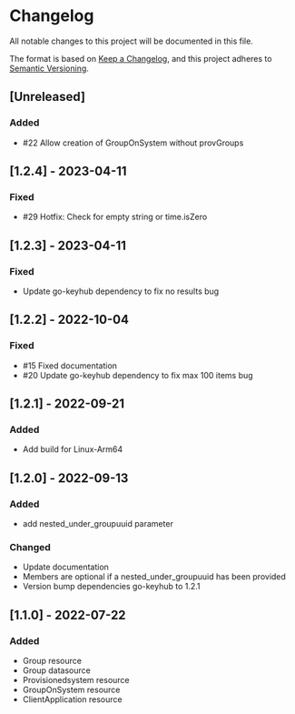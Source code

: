 # Changelog
All notable changes to this project will be documented in this file.

The format is based on [Keep a Changelog](https://keepachangelog.com/en/1.0.0/),
and this project adheres to [Semantic Versioning](https://semver.org/spec/v2.0.0.html).

## [Unreleased]

### Added
- #22 Allow creation of GroupOnSystem without provGroups

## [1.2.4] - 2023-04-11

### Fixed
- #29 Hotfix: Check for empty string or time.isZero


## [1.2.3] - 2023-04-11

### Fixed
- Update go-keyhub dependency to fix no results bug

## [1.2.2] - 2022-10-04

### Fixed
- #15 Fixed documentation
- #20 Update go-keyhub dependency to fix max 100 items bug

## [1.2.1] - 2022-09-21

### Added
- Add build for Linux-Arm64

## [1.2.0] - 2022-09-13

### Added
- add nested_under_groupuuid parameter

### Changed
- Update documentation
- Members are optional if a nested_under_groupuuid has been provided
- Version bump dependencies go-keyhub to 1.2.1

## [1.1.0] - 2022-07-22

### Added
- Group resource
- Group datasource
- Provisionedsystem resource
- GroupOnSystem resource
- ClientApplication resource